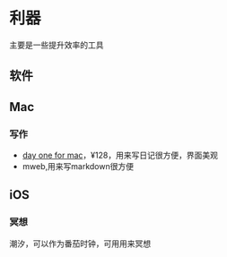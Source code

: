 # 利器
主要是一些提升效率的工具

## 软件
## Mac
### 写作
- [day one for mac](https://dayoneapp.com/)，¥128，用来写日记很方便，界面美观
- mweb,用来写markdown很方便

## iOS
### 冥想
潮汐，可以作为番茄时钟，可用用来冥想
